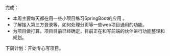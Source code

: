 完成：

- 本周主要每天都在用一些小项目练习SpringBoot的应用 。
- 了解接入第三方登录等，如何处理分页等一些web项目通用的功能。
- 为项目做打算，项目目前已经确定，目前正在和写前端的伙伴进行功能整理和规划。

下周计划：开始专心写项目。
